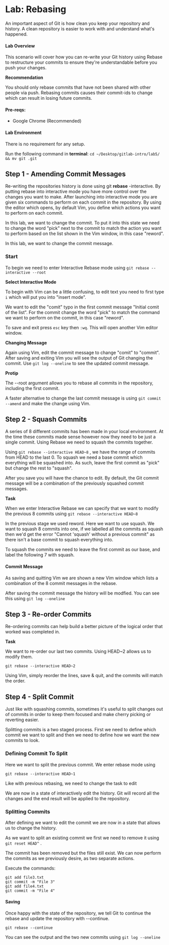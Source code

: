 # Lab: Rebasing
An important aspect of Git is how clean you keep your repository and history. A clean repository is easier to work with and understand what's happened.

#### Lab Overview
This scenario will cover how you can re-write your Git history using Rebase to restructure your commits to ensure they're understandable before you push your changes.

**Recommendation**

You should only rebase commits that have not been shared with other people via push. Rebasing commits causes their commit-ids to change which can result in losing future commits.

#### Pre-reqs:
- Google Chrome (Recommended)

#### Lab Environment
There is no requirement for any setup.

Run the following command in **terminal**:
`cd ~/Desktop/gitlab-intro/lab5/ && mv git .git`


## Step 1 - Amending Commit Messages
Re-writing the repositories history is done using git **rebase** -interactive. By putting rebase into interactive mode you have more control over the changes you want to make. After launching into interactive mode you are given six commands to perform on each commit in the repository. By using the editor which opens, by default Vim, you define which actions you want to perform on each commit.

In this lab, we want to change the commit. To put it into this state we need to change the word "pick" next to the commit to match the action you want to perform based on the list shown in the Vim window, in this case "reword".

In this lab, we want to change the commit message.

### Start
To begin we need to enter Interactive Rebase mode using `git rebase --interactive --root`

**Select Interactive Mode**

To begin with Vim can be a little confusing, to edit text you need to first type `i` which will put you into "insert mode".

We want to edit the "comit" typo in the first commit message "Initial comit of the list". For the commit change the word "pick" to match the command we want to perform on the commit, in this case "reword".

To save and exit press `esc` key then `:wq`. This will open another Vim editor window.

**Changing Message**

Again using Vim, edit the commit message to change "comit" to "commit". After saving and exiting Vim you will see the output of Git changing the commit. Use `git log --oneline` to see the updated commit message.

**Protip**

The --root argument allows you to rebase all commits in the repository, including the first commit.

A faster alternative to change the last commit message is using `git commit --amend` and make the change using Vim.

## Step 2 - Squash Commits
A series of 8 different commits has been made in your local environment. At the time these commits made sense however now they need to be just a single commit. Using Rebase we need to squash the commits together.

Using `git rebase --interactive HEAD~8` , we have the range of commits from HEAD to the last 0. To squash we need a base commit which everything will be squashed into. As such, leave the first commit as "pick" but change the rest to "squash".

After you save you will have the chance to edit. By default, the Git commit message will be a combination of the previously squashed commit messages.

**Task**

When we enter Interactive Rebase we can specify that we want to modify the previous 8 commits using `git rebase --interactive HEAD~8`

In the previous stage we used reword. Here we want to use squash. We want to squash 8 commits into one, if we labelled all the commits as squash then we'd get the error "Cannot 'squash' without a previous commit" as there isn't a base commit to squash everything into.

To squash the commits we need to leave the first commit as our base, and label the following 7 with squash.

#### Commit Message
As saving and quitting Vim we are shown a new Vim window which lists a combination of the 8 commit messages in the rebase.

After saving the commit message the history will be modfied. You can see this using `git log --oneline`

## Step 3 - Re-order Commits
Re-ordering commits can help build a better picture of the logical order that worked was completed in.

**Task**

We want to re-order our last two commits. Using HEAD~2 allows us to modify them.

`git rebase --interactive HEAD~2`

Using Vim, simply reorder the lines, save & quit, and the commits will match the order.

## Step 4 - Split Commit
Just like with squashing commits, sometimes it's useful to split changes out of commits in order to keep them focused and make cherry picking or reverting easier.

Splitting commits is a two staged process. First we need to define which commit we want to split and then we need to define how we want the new commits to look.

### Defining Commit To Split

Here we want to split the previous commit. We enter rebase mode using 

`git rebase --interactive HEAD~1`

Like with previous rebasing, we need to change the task to edit

We are now in a state of interactively edit the history. Git will record all the changes and the end result will be applied to the repository.

### Splitting Commits

After defining we want to edit the commit we are now in a state that allows us to change the history.

As we want to split an existing commit we first we need to remove it using `git reset HEAD^` .

The commit has been removed but the files still exist. We can now perform the commits as we previously desire, as two separate actions.

Execute the commands:

```
git add file3.txt
git commit -m "File 3"
git add file4.txt
git commit -m "File 4"
```

#### Saving

Once happy with the state of the repository, we tell Git to continue the rebase and update the repository with --continue.

`git rebase --continue`

You can see the output and the two new commits using `git log --oneline`


